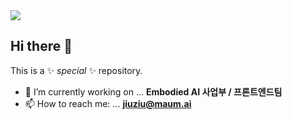 <img src="https://capsule-render.vercel.app/api?type=shark&color=F5BB96&section=header&fontSize=90" />


## Hi there 👋


This is a ✨ _special_ ✨ repository.

- 🔭 I’m currently working on ... **Embodied AI 사업부 / 프론트엔드팀**
- 📫 How to reach me: ... **jiuziu@maum.ai**


